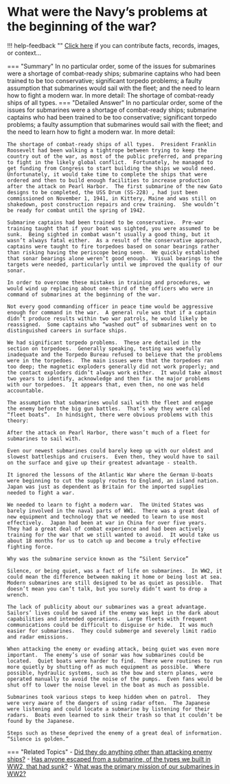 # What were the Navy’s problems at the beginning of the war?

!!! help-feedback ""
    <a href="/feedback/" data-feedback-link>Click here</a>
    if you can contribute facts, records, images, or context…

<a id="summary"></a>
=== "Summary"
    In no particular order, some of the issues for submarines were a shortage of combat-ready ships; submarine captains who had been trained to be too conservative; significant torpedo problems; a faulty assumption that submarines would sail with the fleet; and the need to learn how to fight a modern war. In more detail: The shortage of combat-ready ships of all types.
=== "Detailed Answer"
    In no particular order, some of the issues for submarines were a shortage of combat-ready ships; submarine captains who had been trained to be too conservative; significant torpedo problems; a faulty assumption that submarines would sail with the fleet; and the need to learn how to fight a modern war.  In more detail:

    The shortage of combat-ready ships of all types.  President Franklin Roosevelt had been walking a tightrope between trying to keep the country out of the war, as most of the public preferred, and preparing to fight in the likely global conflict.  Fortunately, he managed to get funding from Congress to start building the ships we would need.  Unfortunately, it would take time to complete the ships that were ordered and then to build enough facilities to increase production after the attack on Pearl Harbor.  The first submarine of the new Gato designs to be completed, the USS Drum (SS-228) , had just been commissioned on November 1, 1941, in Kittery, Maine and was still on shakedown, post construction repairs and crew training.  She wouldn’t be ready for combat until the spring of 1942.

    Submarine captains had been trained to be conservative.  Pre-war training taught that if your boat was sighted, you were assumed to be sunk.  Being sighted in combat wasn’t usually a good thing, but it wasn’t always fatal either.  As a result of the conservative approach, captains were taught to fire torpedoes based on sonar bearings rather than risking having the periscope being seen.  We quickly established that sonar bearings alone weren’t good enough.  Visual bearings to the targets were needed, particularly until we improved the quality of our sonar.

    In order to overcome these mistakes in training and procedures, we would wind up replacing about one-third of the officers who were in command of submarines at the beginning of the war.

    Not every good commanding officer in peace time would be aggressive enough for command in the war.  A general rule was that if a captain didn’t produce results within two war patrols, he would likely be reassigned.  Some captains who “washed out” of submarines went on to distinguished careers in surface ships.

    We had significant torpedo problems.  These are detailed in the section on torpedoes.  Generally speaking, testing was woefully inadequate and the Torpedo Bureau refused to believe that the problems were in the torpedoes.  The main issues were that the torpedoes ran too deep; the magnetic exploders generally did not work properly; and the contact exploders didn’t always work either.  It would take almost two years to identify, acknowledge and then fix the major problems with our torpedoes.  It appears that, even then, no one was held accountable.

    The assumption that submarines would sail with the fleet and engage the enemy before the big gun battles.  That’s why they were called “fleet boats”.  In hindsight, there were obvious problems with this theory:

    After the attack on Pearl Harbor, there wasn’t much of a fleet for submarines to sail with.

    Even our newest submarines could barely keep up with our oldest and slowest battleships and cruisers.  Even then, they would have to sail on the surface and give up their greatest advantage - stealth.

    It ignored the lessons of the Atlantic War where the German U-boats were beginning to cut the supply routes to England, an island nation.  Japan was just as dependent as Britain for the imported supplies needed to fight a war.

    We needed to learn to fight a modern war.  The United States was barely involved in the naval parts of WW1.  There was a great deal of new equipment and technology that we needed to learn to use most effectively.  Japan had been at war in China for over five years.  They had a great deal of combat experience and had been actively training for the war that we still wanted to avoid.  It would take us about 18 months for us to catch up and become a truly effective fighting force.

    Why was the submarine service known as the “Silent Service”

    Silence, or being quiet, was a fact of life on submarines.  In WW2, it could mean the difference between making it home or being lost at sea.  Modern submarines are still designed to be as quiet as possible.  That doesn’t mean you can’t talk, but you surely didn’t want to drop a wrench.

    The lack of publicity about our submarines was a great advantage.  Sailors’ lives could be saved if the enemy was kept in the dark about capabilities and intended operations.  Large fleets with frequent communications could be difficult to disguise or hide.  It was much easier for submarines.  They could submerge and severely limit radio and radar emissions.

    When attacking the enemy or evading attack, being quiet was even more important.  The enemy’s use of sonar was how submarines could be located.  Quiet boats were harder to find.  There were routines to run more quietly by shutting off as much equipment as possible.  Where possible, hydraulic systems, such as the bow and stern planes, were operated manually to avoid the noise of the pumps.  Even fans would be shut off to lower the noise level in the boat as much as possible.

    Submarines took various steps to keep hidden when on patrol.  They were very aware of the dangers of using radar often.  The Japanese were listening and could locate a submarine by listening for their radars.  Boats even learned to sink their trash so that it couldn’t be found by the Japanese.

    Steps such as these deprived the enemy of a great deal of information.  “Silence is golden.”
=== "Related Topics"
    - [Did they do anything other than attacking enemy ships?](./did-they-do-anything-other-than-attacking-enemy-ships.md#summary)
    - [Has anyone escaped from a submarine, of the types we built in WW2, that had sunk?](./has-anyone-escaped-from-a-submarine-of-the-types-we-built-in-ww2-that-had-sunk.md#summary)
    - [What was the primary mission of our submarines in WW2?](./what-was-the-primary-mission-of-our-submarines-in-ww2.md#summary)